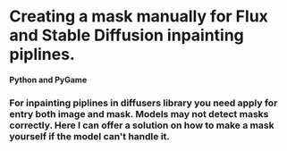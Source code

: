 # Creating a mask manually for Flux and Stable Diffusion inpainting piplines.
#### Python and PyGame
### For inpainting piplines in diffusers library you need apply for entry both image and mask. Models may not detect masks correctly. Here I can offer a solution on how to make a mask yourself if the model can't handle it.

